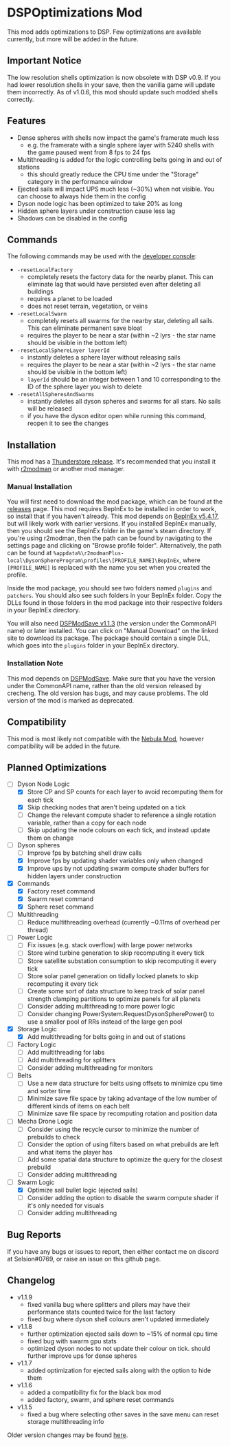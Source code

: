 ﻿# DSPOptimizations Mod
This mod adds optimizations to DSP. Few optimizations are available currently, but more will be added in the future.

## Important Notice
The low resolution shells optimization is now obsolete with DSP v0.9. If you had lower resolution shells in your save, then the vanilla game will update them incorrectly. As of v1.0.6, this mod should update such modded shells correctly.

## Features
- Dense spheres with shells now impact the game's framerate much less
	- e.g. the framerate with a single sphere layer with 5240 shells with the game paused went from 8 fps to 24 fps
- Multithreading is added for the logic controlling belts going in and out of stations
	- this should greatly reduce the CPU time under the "Storage" category in the performance window
- Ejected sails will impact UPS much less (~30%) when not visible. You can choose to always hide them in the config
- Dyson node logic has been optimized to take 20% as long
- Hidden sphere layers under construction cause less lag
- Shadows can be disabled in the config

## Commands
The following commands may be used with the [developer console](https://dsp-wiki.com/Developer_Console):
- `-resetLocalFactory`
	- completely resets the factory data for the nearby planet. This can eliminate lag that would have persisted even after deleting all buildings
	- requires a planet to be loaded
	- does not reset terrain, vegetation, or veins
- `-resetLocalSwarm`
	- completely resets all swarms for the nearby star, deleting all sails. This can eliminate permanent save bloat
	- requires the player to be near a star (within ~2 lyrs - the star name should be visible in the bottom left)
- `-resetLocalSphereLayer layerId`
	- instantly deletes a sphere layer without releasing sails
	- requires the player to be near a star (within ~2 lyrs - the star name should be visible in the bottom left)
	- `layerId` should be an integer between 1 and 10 corresponding to the ID of the sphere layer you wish to delete
- `-resetAllSpheresAndSwarms`
	- instantly deletes all dyson spheres and swarms for all stars. No sails will be released
	- if you have the dyson editor open while running this command, reopen it to see the changes

## Installation
This mod has a [Thunderstore release](https://dsp.thunderstore.io/package/Selsion/DSPOptimizations/). It's recommended that you install it with [r2modman](https://dsp.thunderstore.io/package/ebkr/r2modman/) or another mod manager.

### Manual Installation
You will first need to download the mod package, which can be found at the [releases](https://github.com/Selsion/DSPMods/releases) page. This mod requires BepInEx to be installed in order to work, so install that if you haven't already. This mod depends on [BepInEx v5.4.17](https://dsp.thunderstore.io/package/xiaoye97/BepInEx/), but will likely work with earlier versions. If you installed BepInEx manually, then you should see the BepInEx folder in the game's steam directory. If you're using r2modman, then the path can be found by navigating to the settings page and clicking on "Browse profile folder". Alternatively, the path can be found at `%appdata%\r2modmanPlus-local\DysonSphereProgram\profiles\[PROFILE_NAME]\BepInEx`, where `[PROFILE_NAME]` is replaced with the name you set when you created the profile.

Inside the mod package, you should see two folders named `plugins` and `patchers`. You should also see such folders in your BepInEx folder. Copy the DLLs found in those folders in the mod package into their respective folders in your BepInEx directory.

You will also need [DSPModSave v1.1.3](https://dsp.thunderstore.io/package/CommonAPI/DSPModSave/) (the version under the CommonAPI name) or later installed. You can click on "Manual Download" on the linked site to download its package. The package should contain a single DLL, which goes into the `plugins` folder in your BepInEx directory.

### Installation Note
This mod depends on [DSPModSave](https://dsp.thunderstore.io/package/CommonAPI/DSPModSave/). Make sure that you have the version under the CommonAPI name, rather than the old version released by crecheng. The old version has bugs, and may cause problems. The old version of the mod is marked as deprecated.

## Compatibility
This mod is most likely not compatible with the [Nebula Mod](https://dsp.thunderstore.io/package/nebula/NebulaMultiplayerModApi/), however compatibility will be added in the future.

## Planned Optimizations
- [ ] Dyson Node Logic
	- [x] Store CP and SP counts for each layer to avoid recomputing them for each tick
	- [x] Skip checking nodes that aren't being updated on a tick
	- [ ] Change the relevant compute shader to reference a single rotation variable, rather than a copy for each node
	- [ ] Skip updating the node colours on each tick, and instead update them on change
- [ ] Dyson spheres
	- [ ] Improve fps by batching shell draw calls
	- [x] Improve fps by updating shader variables only when changed
	- [x] Improve ups by not updating swarm compute shader buffers for hidden layers under construction
- [x] Commands
	- [x] Factory reset command
	- [x] Swarm reset command
	- [x] Sphere reset command
- [ ] Multithreading
	- [ ] Reduce multithreading overhead (currently ~0.11ms of overhead per thread)
- [ ] Power Logic
	- [ ] Fix issues (e.g. stack overflow) with large power networks
	- [ ] Store wind turbine generation to skip recomputing it every tick
	- [ ] Store satellite substation consumption to skip recomputing it every tick
	- [ ] Store solar panel generation on tidally locked planets to skip recomputing it every tick
	- [ ] Create some sort of data structure to keep track of solar panel strength clamping partitions to optimize panels for all planets
	- [ ] Consider adding multithreading to more power logic
	- [ ] Consider changing PowerSystem.RequestDysonSpherePower() to use a smaller pool of RRs instead of the large gen pool
- [x] Storage Logic
	- [x] Add multithreading for belts going in and out of stations
- [ ] Factory Logic
	- [ ] Add multithreading for labs
	- [ ] Add multithreading for splitters
	- [ ] Consider adding multithreading for monitors
- [ ] Belts
	- [ ] Use a new data structure for belts using offsets to minimize cpu time and sorter time
	- [ ] Minimize save file space by taking advantage of the low number of different kinds of items on each belt
	- [ ] Minimize save file space by recomputing rotation and position data
- [ ] Mecha Drone Logic
	- [ ] Consider using the recycle cursor to minimize the number of prebuilds to check
	- [ ] Consider the option of using filters based on what prebuilds are left and what items the player has
	- [ ] Add some spatial data structure to optimize the query for the closest prebuild
	- [ ] Consider adding multithreading
- [ ] Swarm Logic
	- [x] Optimize sail bullet logic (ejected sails)
	- [ ] Consider adding the option to disable the swarm compute shader if it's only needed for visuals
	- [ ] Consider adding multithreading

## Bug Reports
If you have any bugs or issues to report, then either contact me on discord at Selsion#0769, or raise an issue on this github page.

## Changelog
- v1.1.9
	- fixed vanilla bug where splitters and pilers may have their performance stats counted twice for the last factory
	- fixed bug where dyson shell colours aren't updated immediately
- v1.1.8
	- further optimization ejected sails down to ~15% of normal cpu time
	- fixed bug with swarm gpu stats
	- optimized dyson nodes to not update their colour on tick. should further improve ups for dense spheres
- v1.1.7
	- added optimization for ejected sails along with the option to hide them
- v1.1.6
	- added a compatibility fix for the black box mod
	- added factory, swarm, and sphere reset commands
- v1.1.5
	- fixed a bug where selecting other saves in the save menu can reset storage multithreading info

Older version changes may be found [here](https://github.com/Selsion/DSPMods/blob/main/DSPOptimizations/changelog.txt).